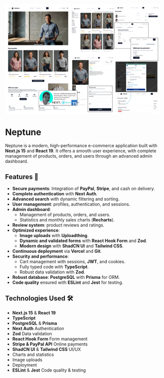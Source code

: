 ![Neptune mickael nantedev e-commerce](./public/images/mickael-nantedev-andria-e-commerce.png)

# Neptune

Neptune is a modern, high-performance e-commerce application built with **Next.js 15** and **React 19**. It offers a smooth user experience, with complete management of products, orders, and users through an advanced admin dashboard.

## Features 🚀
- **Secure payments**: Integration of **PayPal**, **Stripe**, and cash on delivery.
- **Complete authentication** with **Next Auth**.
- **Advanced search** with dynamic filtering and sorting.
- **User management**: profiles, authentication, and sessions.
- **Admin dashboard**:
  - Management of products, orders, and users.
  - Statistics and monthly sales charts (**Recharts**).
- **Review system**: product reviews and ratings.
- **Optimized experience**:
  - **Image uploads** with **Uploadthing**.
  - **Dynamic and validated forms** with **React Hook Form** and **Zod**.
  - **Modern design** with **ShadCN UI** and **Tailwind CSS**.
- **Continuous deployment** via **Vercel** and **Git**.
- **Security and performance**:
  - Cart management with sessions, **JWT**, and cookies.
  - Fully typed code with **TypeScript**.
  - Robust data validation with **Zod**.
- **Robust database**: **PostgreSQL** with **Prisma** for ORM.
- **Code quality** ensured with **ESLint** and **Jest** for testing.

## Technologies Used 🛠️
- **Next.js 15** & **React 19**
- **TypeScript**
- **PostgreSQL** & **Prisma**
- **Next Auth** Authentication
- **Zod** Data validation
- **React Hook Form** Form management
- **Stripe & PayPal API** Online payments
- **ShadCN UI** & **Tailwind CSS** UI/UX
- Charts and statistics
- Image uploads
- Deployment
- **ESLint** & **Jest** Code quality & testing
